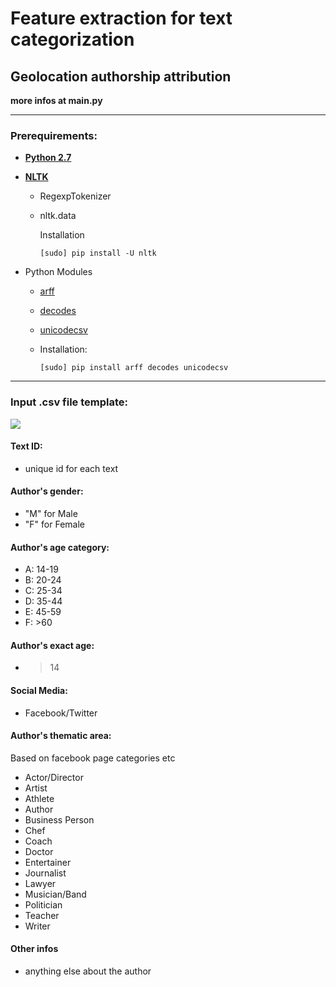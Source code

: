 # Feature extraction for text categorization

## Geolocation authorship attribution

**more infos at main.py**

---

### Prerequirements:

* **[Python 2.7](https://www.python.org/)**

* **[NLTK](http://www.nltk.org/install.html)**

  * RegexpTokenizer

  * nltk.data

    Installation

    `[sudo] pip install -U nltk`


* Python Modules

  * [arff](https://pypi.python.org/pypi/arff)

  * [decodes](https://pypi.python.org/pypi/decodes)

  * [unicodecsv](https://pypi.python.org/pypi/unicodecsv)

  * Installation:

    `[sudo] pip install arff decodes unicodecsv`



---

### Input .csv file template:

![](https://raw.githubusercontent.com/sp1thas/geo-nltk-feature/master/csv-template.png)

#### Text ID:

* unique id for each text

#### Author's gender:

* "M" for Male
* "F" for Female

#### Author's age category:

* A: 14-19
* B: 20-24
* C: 25-34
* D: 35-44
* E: 45-59
* F: &gt;60

#### Author's exact age:

* > 14


#### Social Media:

* Facebook\/Twitter

#### Author's thematic area:

Based on facebook page categories etc

* Actor\/Director
* Artist
* Athlete
* Author
* Business Person
* Chef
* Coach
* Doctor
* Entertainer
* Journalist
* Lawyer
* Musician\/Band
* Politician
* Teacher
* Writer

#### Other infos

* anything else about the author

